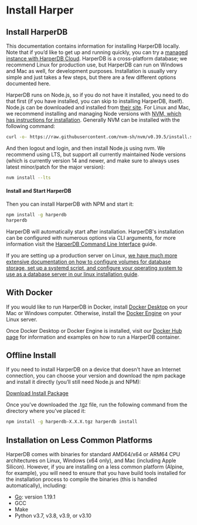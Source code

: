 # Install Harper

## Install HarperDB

This documentation contains information for installing HarperDB locally. Note that if you’d like to get up and running quickly, you can try a [managed instance with HarperDB Cloud](https://studio.harperdb.io/sign-up). HarperDB is a cross-platform database; we recommend Linux for production use, but HarperDB can run on Windows and Mac as well, for development purposes. Installation is usually very simple and just takes a few steps, but there are a few different options documented here.

HarperDB runs on Node.js, so if you do not have it installed, you need to do that first (if you have installed, you can skip to installing HarperDB, itself). Node.js can be downloaded and installed from [their site](https://nodejs.org/). For Linux and Mac, we recommend installing and managing Node versions with [NVM, which has instructions for installation](https://github.com/nvm-sh/nvm). Generally NVM can be installed with the following command:

```bash
curl -o- https://raw.githubusercontent.com/nvm-sh/nvm/v0.39.5/install.sh | bash
```

And then logout and login, and then install Node.js using nvm. We recommend using LTS, but support all currently maintained Node versions (which is currently version 14 and newer, and make sure to always uses latest minor/patch for the major version):

```bash
nvm install --lts
```

#### Install and Start HarperDB <a href="#install" id="install"></a>

Then you can install HarperDB with NPM and start it:

```bash
npm install -g harperdb
harperdb
```

HarperDB will automatically start after installation. HarperDB's installation can be configured with numerous options via CLI arguments, for more information visit the [HarperDB Command Line Interface](../harper-cli.md) guide.

If you are setting up a production server on Linux, [we have much more extensive documentation on how to configure volumes for database storage, set up a systemd script, and configure your operating system to use as a database server in our linux installation guide](linux.md).

## With Docker

If you would like to run HarperDB in Docker, install [Docker Desktop](https://docs.docker.com/desktop/) on your Mac or Windows computer. Otherwise, install the [Docker Engine](https://docs.docker.com/engine/install/) on your Linux server.

Once Docker Desktop or Docker Engine is installed, visit our [Docker Hub page](https://hub.docker.com/r/harperdb/harperdb) for information and examples on how to run a HarperDB container.

## Offline Install

If you need to install HarperDB on a device that doesn't have an Internet connection, you can choose your version and download the npm package and install it directly (you’ll still need Node.js and NPM):

[Download Install Package](https://products-harperdb-io.s3.us-east-2.amazonaws.com/index.html)

Once you’ve downloaded the .tgz file, run the following command from the directory where you’ve placed it:

```bash
npm install -g harperdb-X.X.X.tgz harperdb install
```

## Installation on Less Common Platforms

HarperDB comes with binaries for standard AMD64/x64 or ARM64 CPU architectures on Linux, Windows (x64 only), and Mac (including Apple Silicon). However, if you are installing on a less common platform (Alpine, for example), you will need to ensure that you have build tools installed for the installation process to compile the binaries (this is handled automatically), including:

* [Go](https://go.dev/dl/): version 1.19.1
* GCC
* Make
* Python v3.7, v3.8, v3.9, or v3.10
